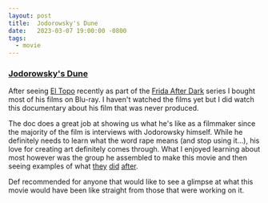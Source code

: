 ```yaml
---
layout: post
title:  Jodorowsky's Dune
date:   2023-03-07 19:00:00 -0800
tags:
  - movie
---
```


### [Jodorowsky's Dune](https://www.imdb.com/title/tt1935156/)

After seeing [El Topo](https://www.imdb.com/title/tt0067866/) recently as part
of the [Frida After
Dark](https://thefridacinema.org/film-series/frida-after-dark-march-2023/)
series I bought most of his films on Blu-ray. I haven't watched the films yet
but I did watch this documentary about his film that was never produced.

The doc does a great job at showing us what he's like as a filmmaker since the
majority of the film is interviews with Jodorowsky himself. While he definitely
needs to learn what the word rape means (and stop using it...), his love for
creating art definitely comes through. What I enjoyed learning about most
however was the group he assembled to make this movie and then seeing examples
of what [they](https://www.imdb.com/name/nm0639321/)
[did](https://www.imdb.com/name/nm0320786/)
[after](https://www.imdb.com/name/nm1134463/).

Def recommended for anyone that would like to see a glimpse at what this movie
would have been like straight from those that were working on it.
